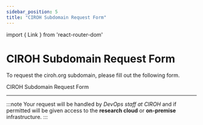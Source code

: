 ```yaml
---
sidebar_position: 5
title: "CIROH Subdomain Request Form"
---
```

import { Link } from 'react-router-dom'

# CIROH Subdomain Request Form

To request the ciroh.org subdomain, please fill out the following form.

<Link class="button button--active button--primary" to="https://github.com/CIROH-UA/ciroh-ua.github.io/issues/new?assignees=&labels=&projects=&template=subdomain-request.md&title=">CIROH Subdomain Request Form</Link>

-----

:::note
Your request will be handled by <i>DevOps staff at CIROH</i> and if permitted will be given access to the <strong>research cloud</strong> or <strong>on-premise</strong> infrastructure.
:::